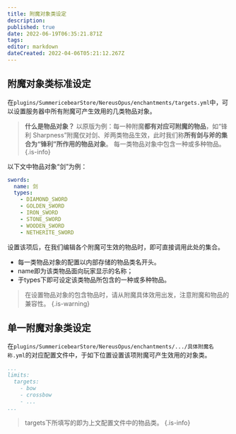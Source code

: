 ```yaml
---
title: 附魔对象类设定
description: 
published: true
date: 2022-06-19T06:35:21.871Z
tags: 
editor: markdown
dateCreated: 2022-04-06T05:21:12.267Z
---
```


## 附魔对象类标准设定
在`plugins/SummericebearStore/NereusOpus/enchantments/targets.yml`中，可以设置服务器中所有附魔可产生效用的几类物品对象。
> **什么是物品对象？**
> 以原版为例：每一种附魔**都有对应可附魔的物品**，如“锋利 Sharpness”附魔仅对剑、斧两类物品生效，此时我们称**所有剑与斧的集合为“锋利”所作用的物品对象**。
> 每一类物品对象中包含一种或多种物品。
{.is-info}

以下文中物品对象“剑”为例：
```yml
swords:
  name: 剑
  types:
    - DIAMOND_SWORD
    - GOLDEN_SWORD
    - IRON_SWORD
    - STONE_SWORD
    - WOODEN_SWORD
    - NETHERITE_SWORD
```
设置该项后，在我们编辑各个附魔可生效的物品时，即可直接调用此处的集合。
- 每一类物品对象的配置以内部存储的物品类名开头。
- name即为该类物品面向玩家显示的名称；
- 于types下即可设定该类物品所包含的一种或多种物品。
> 在设置物品对象的包含物品时，请从附魔具体效用出发，注意附魔和物品的兼容性。
{.is-warning}

## 单一附魔对象类设定
在`plugins/SummericebearStore/NereusOpus/enchantments/.../具体附魔名称.yml`的对应配置文件中，于如下位置设置该项附魔可产生效用的对象类。
```yml
...
limits:
  targets:
    - bow
    - crossbow
    - ...
...
```
> targets下所填写的即为上文配置文件中的物品类。
{.is-info}

